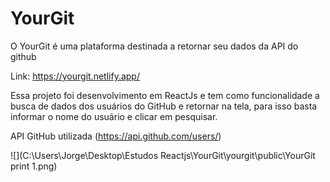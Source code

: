 # YourGit

O YourGit é uma plataforma destinada a retornar seu dados da API do github

Link: https://yourgit.netlify.app/

Essa projeto foi desenvolvimento em ReactJs e tem como funcionalidade a busca de dados dos usuários do GitHub e retornar na tela, para isso basta informar o nome do usuário e clicar em pesquisar.

API GitHub utilizada (https://api.github.com/users/)


![](C:\Users\Jorge\Desktop\Estudos Reactjs\YourGit\yourgit\public\YourGit print 1.png)












